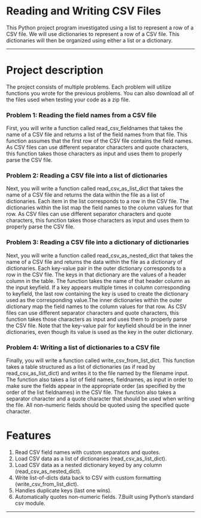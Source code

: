 # Reading and Writing CSV Files

This Python project program investigated using a list to represent a row of a CSV file. We will use dictionaries to represent a row of a CSV file.  This dictionaries will then be organized using either a list or a dictionary.

-------

# Project description

The project consists of multiple problems. Each problem will utilize functions you wrote for the previous problems. You can also download all of the files used when testing your code as a zip file.

### Problem 1: Reading the field names from a CSV file
First, you will write a function called read_csv_fieldnames that takes the name of a CSV file and returns a list of the field names from that file. This function assumes that the first row of the CSV file contains the field names. As CSV files can use different separator characters and quote characters, this function takes those characters as input and uses them to properly parse the CSV file.

### Problem 2: Reading a CSV file into a list of dictionaries
Next, you will write a function called read_csv_as_list_dict that takes the name of a CSV file and returns the data within the file as a list of dictionaries. Each item in the list corresponds to a row in the CSV file. The dictionaries within the list map the field names to the column values for that row.  As CSV files can use different separator characters and quote characters, this function takes those characters as input and uses them to properly parse the CSV file.

### Problem 3: Reading a CSV file into a dictionary of dictionaries
Next, you will write a function called 
read_csv_as_nested_dict that takes the name of a CSV file and returns the data within the file as a dictionary of dictionaries. Each key-value pair in the outer dictionary corresponds to a row in the CSV file. The keys in that dictionary are the values of a header column in the table. The function takes the name of that header column as the input keyfield.  If a key appears multiple times in column corresponding to keyfield, the last row containing the key is used to create the dictionary used as the corresponding value.The inner dictionaries within the outer dictionary map the field names to the column values for that row.  As CSV files can use different separator characters and quote characters, this function takes those characters as input and uses them to properly parse the CSV file. Note that the key-value pair for keyfield should be in the inner dictionaries, even though its value is used as the key in the outer dictionary.

### Problem 4: Writing a list of dictionaries to a CSV file
Finally, you will write a function called write_csv_from_list_dict. This function takes a table structured as a list of dictionaries (as if read by 
read_csv_as_list_dict) and writes it to the file named by the filename input. The function also takes a list of field names, fieldnames, as input in order to make sure the fields appear in the appropriate order (as specified by the order of the list fieldnames) in the CSV file. The function also takes a separator character and a quote character that should be used when writing the file. All non-numeric fields should be quoted using the specified quote character.


# Features
1. Read CSV field names with custom separators and quotes.
2. Load CSV data as a list of dictionaries (read_csv_as_list_dict).
3. Load CSV data as a nested dictionary keyed by any column (read_csv_as_nested_dict).
4. Write list-of-dicts data back to CSV with custom formatting (write_csv_from_list_dict).
5. Handles duplicate keys (last one wins).
6. Automatically quotes non-numeric fields.
7.Built using Python’s standard csv module.

-----



